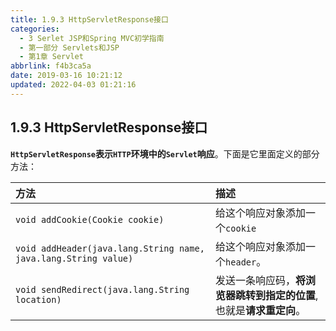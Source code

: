 ```yaml
---
title: 1.9.3 HttpServletResponse接口
categories: 
  - 3 Serlet JSP和Spring MVC初学指南
  - 第一部分 Servlets和JSP
  - 第1章 Servlet
abbrlink: f4b3ca5a
date: 2019-03-16 10:21:12
updated: 2022-04-03 01:21:16
---
```

## 1.9.3 HttpServletResponse接口 ##
**`HttpServletResponse`表示`HTTP`环境中的`Servlet`响应**。下面是它里面定义的部分方法：

|方法|描述|
|:---|:---|
|`void addCookie(Cookie cookie)`|给这个响应对象添加一个`cookie`|
|`void addHeader(java.lang.String name, java.lang.String value)`|给这个响应对象添加一个`header`。 |
|`void sendRedirect(java.lang.String location)`|发送一条响应码，**将浏览器跳转到指定的位置**,也就是**请求重定向**。 |


